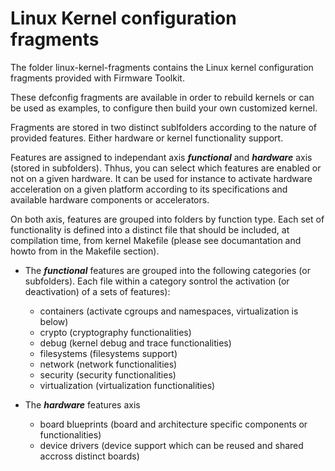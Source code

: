# Linux Kernel configuration fragments
The folder linux-kernel-fragments contains the Linux kernel configuration fragments provided with Firmware Toolkit.

These defconfig fragments are available in order to rebuild kernels or can be used as examples, to configure then build
your own customized kernel.

Fragments are stored in two distinct sublfolders according to the nature of provided features. Either hardware or kernel functionality support.

Features are assigned to independant axis ***functional*** and ***hardware*** axis (stored in subfolders). Thhus, you can select which features are enabled or not on a given hardware. It can be used for instance to activate hardware acceleration on a given platform according to its  specifications and available hardware components or  accelerators.

On both axis, features are grouped into folders by function type. Each set of functionality is defined into a distinct file that should be included, at compilation time, from kernel Makefile (please see documantation and howto from in the Makefile section).

* The ***functional*** features are grouped into the following categories (or subfolders). Each file within a category sontrol the activation (or deactivation) of a sets of features):
  * containers (activate cgroups and namespaces, virtualization is below)
  * crypto (cryptography functionalities)
  * debug (kernel debug and trace functionalities)
  * filesystems (filesystems support)
  * network (network functionalities)
  * security (security functionalities)
  * virtualization (virtualization functionalities)

* The ***hardware*** features axis
  * board blueprints (board and architecture specific components or functionalities)
  * device drivers (device support which can be reused and shared accross distinct boards)
